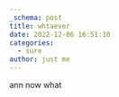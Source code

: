 ```yaml
---
_schema: post
title: whtaever
date: 2022-12-06 16:51:10
categories:
  - sure
author: just me
---
```

ann now what